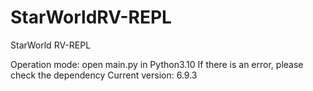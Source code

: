 # StarWorldRV-REPL
StarWorld RV-REPL

Operation mode: open main.py in Python3.10
If there is an error, please check the dependency
Current version: 6.9.3
